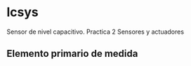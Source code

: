 # lcsys
Sensor de nivel capacitivo. Practica 2 Sensores y actuadores



## Elemento primario de medida
